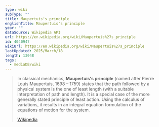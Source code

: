 ```yaml
---
type: wiki
subType: ""
title: Maupertuis's principle
englishTitle: Maupertuis's principle
year: ""
dataSource: Wikipedia API
url: https://en.wikipedia.org/wiki/Maupertuis%27s_principle
id: 4040947
wikiUrl: https://en.wikipedia.org/wiki/Maupertuis%27s_principle
lastUpdated: 2025/March/18
length: 13048
tags:
  - mediaDB/wiki
---
```

> In classical mechanics, **Maupertuis's principle** (named after Pierre Louis Maupertuis, 1698 – 1759) states that the path followed by a physical system is the one of least length (with a suitable interpretation of path and length).  It is a special case of the more generally stated principle of least action.  Using the calculus of variations, it results in an integral equation formulation of the equations of motion for the system.
>
> [Wikipedia](https://en.wikipedia.org/wiki/Maupertuis's%20principle)